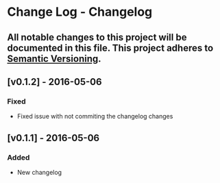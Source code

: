 # Change Log - Changelog
All notable changes to this project will be documented in this file.
This project adheres to [Semantic Versioning](http://semver.org/).
----

## [v0.1.2] - 2016-05-06
### Fixed
- Fixed issue with not commiting the changelog changes

## [v0.1.1] - 2016-05-06
### Added
- New changelog
